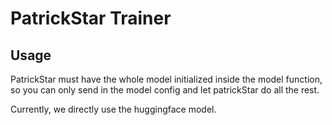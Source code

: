 # PatrickStar Trainer

## Usage
 PatrickStar must have the whole model initialized inside the model function, so you can only send in the model config and let patrickStar do all the rest.
 
 Currently, we directly use the huggingface model.